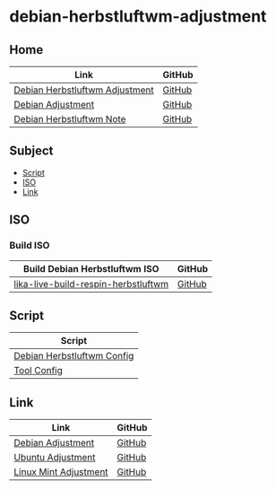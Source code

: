 

# debian-herbstluftwm-adjustment




## Home

| Link | GitHub |
| ---- | ------ |
| [Debian Herbstluftwm Adjustment](https://samwhelp.github.io/debian-herbstluftwm-adjustment/) | [GitHub](https://github.com/samwhelp/debian-herbstluftwm-adjustment) |
| [Debian Adjustment](https://samwhelp.github.io/debian-adjustment/) | [GitHub](https://github.com/samwhelp/debian-adjustment) |
| [Debian Herbstluftwm Note](https://samwhelp.github.io/note-about-debian-herbstluftwm/) | [GitHub](https://github.com/samwhelp/note-about-debian-herbstluftwm) |




## Subject

* [Script](#script)
* [ISO](#iso)
* [Link](#link)




## ISO


### Build ISO

| Build Debian Herbstluftwm ISO | GitHub |
| ------------------------ | ------ |
| [lika-live-build-respin-herbstluftwm](https://samwhelp.github.io/lika-live-build-respin-herbstluftwm/) | [GitHub](https://github.com/samwhelp/lika-live-build-respin-herbstluftwm) |




## Script

| Script |
| ------ |
| [Debian Herbstluftwm Config](https://github.com/samwhelp/debian-herbstluftwm-adjustment) |
| [Tool Config](https://github.com/samwhelp/debian-adjustment/tree/main/prototype/main/tool-config/part) |




## Link

| Link | GitHub |
| ---- | ------ |
| [Debian Adjustment](https://samwhelp.github.io/debian-adjustment/) | [GitHub](https://github.com/samwhelp/debian-adjustment) |
| [Ubuntu Adjustment](https://samwhelp.github.io/ubuntu-adjustment/) | [GitHub](https://github.com/samwhelp/ubuntu-adjustment) |
| [Linux Mint Adjustment](https://samwhelp.github.io/linuxmint-adjustment/) | [GitHub](https://github.com/samwhelp/linuxmint-adjustment) |

